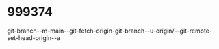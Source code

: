 # 999374
git-branch--m-main-<BRANCH>-git-fetch-origin-git-branch--u-origin/<BRANCH>-<BRANCH>-git-remote-set-head-origin--a
